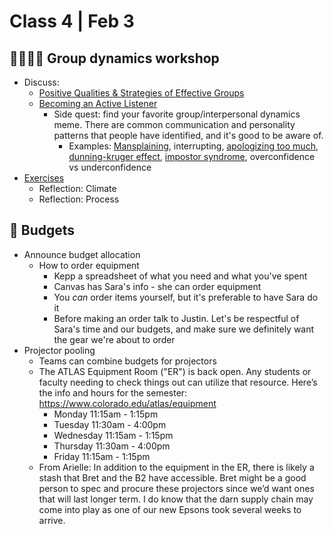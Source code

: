 # Class 4 | Feb 3

## 👩‍👩‍👧‍👧 Group dynamics workshop

- Discuss:
  - [Positive Qualities & Strategies of Effective Groups](https://docs.google.com/document/d/1SNAIZrN4018HiZ9ahQcyEr-cJXjj0BD3/edit?usp=sharing&ouid=113375379492930776999&rtpof=true&sd=true)
  - [Becoming an Active Listener](https://docs.google.com/document/d/1wG7PTu3E6kY1CcTbho1QiTUIeibzJKEs/edit?usp=sharing&ouid=113375379492930776999&rtpof=true&sd=true)
    - Side quest: find your favorite group/interpersonal dynamics meme. There are common communication and personality patterns that people have identified, and it's good to be aware of. 
      - Examples: [Mansplaining](https://i.redd.it/xbam9kc73mkz.jpg), interrupting, [apologizing too much](https://assets.rebelmouse.io/eyJhbGciOiJIUzI1NiIsInR5cCI6IkpXVCJ9.eyJpbWFnZSI6Imh0dHBzOi8vYXNzZXRzLnJibC5tcy8xODg0MTQwNi9vcmlnaW4ucG5nIiwiZXhwaXJlc19hdCI6MTY5ODc5MTUzN30.T6t64aOBDt3byDmfRGPAexD4x8SYc0MCtBLqv_3KpTA/img.png?width=1200&quality=85&coordinates=0%2C14%2C0%2C15&height=600), [dunning-kruger effect](https://tnuqq21kt870t8n1egkbrmbr-wpengine.netdna-ssl.com/wp-content/uploads/2017/11/The-Dunning-Kruger-Effect.jpg), [impostor syndrome](https://zula.sg/wp-content/uploads/2020/07/impostor-syndrome-meme.jpg), overconfidence vs underconfidence 
- [Exercises](https://docs.google.com/document/d/1DUIWYPFxQS6elTvi_h2kU0ERXuaKo8Zg/edit?usp=sharing&ouid=113375379492930776999&rtpof=true&sd=true)
  - Reflection: Climate
  - Reflection: Process

## 💸 Budgets

- Announce budget allocation
  - How to order equipment
    - Kepp a spreadsheet of what you need and what you've spent
    - Canvas has Sara's info - she can order equipment
    - You *can* order items yourself, but it's preferable to have Sara do it
    - Before making an order talk to Justin. Let's be respectful of Sara's time and our budgets, and make sure we definitely want the gear we're about to order
- Projector pooling
  - Teams can combine budgets for projectors
  - The ATLAS Equipment Room ("ER") is back open.  Any students or faculty needing to check things out can utilize that resource. Here’s the info and hours for the semester: https://www.colorado.edu/atlas/equipment
    - Monday 11:15am - 1:15pm
    - Tuesday 11:30am - 4:00pm
    - Wednesday 11:15am - 1:15pm
    - Thursday 11:30am - 4:00pm
    - Friday 11:15am - 1:15pm
  - From Arielle: In addition to the equipment in the ER, there is likely a stash that Bret and the B2 have accessible. Bret might be a good person to spec and procure these projectors since we’d want ones that will last longer term.  I do know that the darn supply chain may come into play as one of our new Epsons took several weeks to arrive.  

